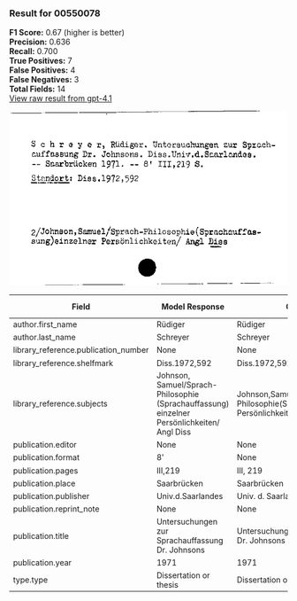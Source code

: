 ### Result for 00550078
**F1 Score:** 0.67 (higher is better)<br>**Precision:** 0.636<br>**Recall:** 0.700<br>**True Positives:** 7<br>**False Positives:** 4<br>**False Negatives:** 3<br>**Total Fields:** 14<br>[View raw result from gpt-4.1](https://github.com/RISE-UNIBAS/humanities_data_benchmark/blob/main/results/2025-09-02/T0160/request_T0160_00550078.json)

<img src="https://github.com/RISE-UNIBAS/humanities_data_benchmark/blob/main/benchmarks/zettelkatalog/images/00550078.jpg?raw=true" alt="00550078" width="600px">

| Field | Model Response | Ground Truth | Fuzzy Score | Match |
|-------|----------------|--------------|-------------|-------|
| author.first_name | Rüdiger | Rüdiger | 1.000 | ✅ |
| author.last_name | Schreyer | Schreyer | 1.000 | ✅ |
| library_reference.publication_number | None | None | 1.000 | ✅ |
| library_reference.shelfmark | Diss.1972,592 | Diss.1972,592 | 1.000 | ✅ |
| library_reference.subjects | Johnson, Samuel/Sprach-Philosophie (Sprachauffassung) einzelner Persönlichkeiten/ Angl Diss | Johnson,Samuel/Sprach-Philosophie(Sprachauffassung)einzelner Persönlichkeiten | 0.917 | ❌ |
| publication.editor | None | None | 1.000 | ✅ |
| publication.format | 8' | None | 0.000 | ❌ |
| publication.pages | III,219 | III, 219 | 0.933 | ❌ |
| publication.place | Saarbrücken | Saarbrücken | 1.000 | ✅ |
| publication.publisher | Univ.d.Saarlandes | Univ. d. Saarlandes | 0.944 | ❌ |
| publication.reprint_note | None | None | 1.000 | ✅ |
| publication.title | Untersuchungen zur Sprachauffassung Dr. Johnsons | Untersuchungen zur Sprachauffassung Dr. Johnsons | 1.000 | ✅ |
| publication.year | 1971 | 1971 | 1.000 | ✅ |
| type.type | Dissertation or thesis | Dissertation or thesis | 1.000 | ✅ |
